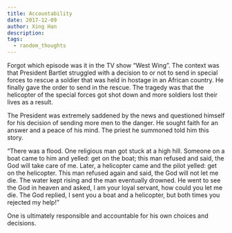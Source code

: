 ```yaml
---
title: Accountability
date: 2017-12-09
author: Xing Han
description:
tags:
  - random_thoughts
---
```


Forgot which episode was it in the TV show “West Wing”. The context was that President Bartlet struggled with a decision to or not to send in special forces to rescue a soldier that was held in hostage in an African country. He finally gave the order to send in the rescue. The tragedy was that the helicopter of the special forces got shot down and more soldiers lost their lives as a result.

The President was extremely saddened by the news and questioned himself for his decision of sending more men to the danger. He sought faith for an answer and a peace of his mind. The priest he summoned told him this story.

“There was a flood. One religious man got stuck at a high hill. Someone on a boat came to him and yelled: get on the boat; this man refused and said, the God will take care of me. Later, a helicopter came and the pilot yelled: get on the helicopter. This man refused again and said, the God will not let me die. The water kept rising and the man eventually drowned. He went to see the God in heaven and asked, I am your loyal servant, how could you let me die. The God replied, I sent you a boat and a helicopter, but both times you rejected my help!”

One is ultimately responsible and accountable for his own choices and decisions.

